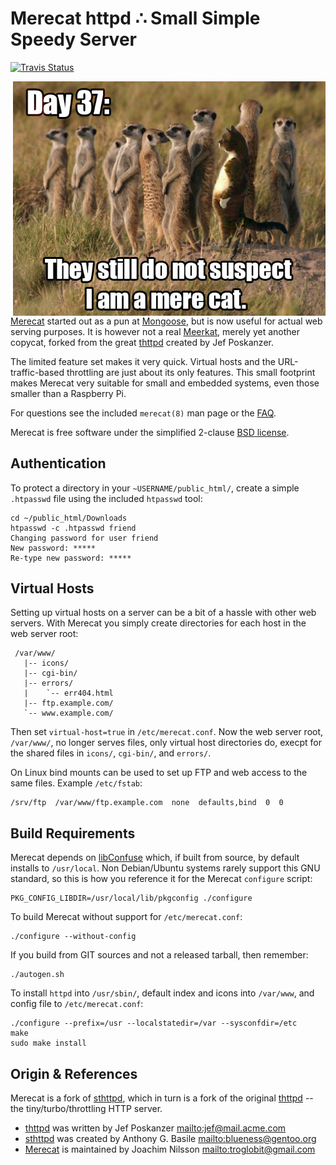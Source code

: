 Merecat httpd ∴ Small Simple Speedy Server
==========================================
[![Travis Status][]][Travis]

<img align="right" width="500" src="www/img/merecat.jpg">

[Merecat][] started out as a pun at [Mongoose][], but is now useful for
actual web serving purposes.  It is however not a real [Meerkat][],
merely yet another copycat, forked from the great [thttpd][] created by
Jef&nbsp;Poskanzer.

The limited feature set makes it very quick.  Virtual hosts and the
URL-traffic-based throttling are just about its only features.  This
small footprint makes Merecat very suitable for small and embedded
systems, even those smaller than a Raspberry Pi.

For questions see the included `merecat(8)` man page or the [FAQ][].

Merecat is free software under the simplified 2-clause [BSD license][license].


Authentication
--------------

To protect a directory in your `~USERNAME/public_html/`, create a simple
`.htpasswd` file using the included `htpasswd` tool:

    cd ~/public_html/Downloads
    htpasswd -c .htpasswd friend
	Changing password for user friend
    New password: *****
    Re-type new password: *****


Virtual Hosts
-------------

Setting up virtual hosts on a server can be a bit of a hassle with other
web servers.  With Merecat you simply create directories for each host
in the web server root:

     /var/www/
       |-- icons/
       |-- cgi-bin/
       |-- errors/
       |    `-- err404.html
       |-- ftp.example.com/
       `-- www.example.com/

Then set `virtual-host=true` in `/etc/merecat.conf`.  Now the web server
root, `/var/www/`, no longer serves files, only virtual host directories
do, execpt for the shared files in `icons/`, `cgi-bin/`, and `errors/`.

On Linux bind mounts can be used to set up FTP and web access to the
same files. Example `/etc/fstab`:

    /srv/ftp  /var/www/ftp.example.com  none  defaults,bind  0  0


Build Requirements
------------------

Merecat depends on [libConfuse](https://github.com/martinh/libconfuse/)
which, if built from source, by default installs to `/usr/local`.  Non
Debian/Ubuntu systems rarely support this GNU standard, so this is how
you reference it for the Merecat `configure` script:

    PKG_CONFIG_LIBDIR=/usr/local/lib/pkgconfig ./configure

To build Merecat without support for `/etc/merecat.conf`:

    ./configure --without-config

If you build from GIT sources and not a released tarball, then remember:

    ./autogen.sh

To install `httpd` into `/usr/sbin/`, default index and icons into
`/var/www`, and config file to `/etc/merecat.conf`:

    ./configure --prefix=/usr --localstatedir=/var --sysconfdir=/etc
    make
    sudo make install


Origin & References
-------------------

Merecat is a fork of [sthttpd][], which in turn is a fork of the
original [thttpd][] -- the tiny/turbo/throttling HTTP server.

* [thttpd][] was written by Jef Poskanzer <mailto:jef@mail.acme.com>
* [sthttpd][] was created by Anthony G. Basile <mailto:blueness@gentoo.org>
* [Merecat][] is maintained by Joachim Nilsson <mailto:troglobit@gmail.com>

[Merecat]:       http://merecat.troglobit.com
[Meerkat]:       https://en.wikipedia.org/wiki/Meerkat
[license]:       https://github.com/troglobit/merecat/blob/master/LICENSE
[Mongoose]:      https://github.com/cesanta/mongoose
[FAQ]:           http://halplant.com:2001/server/thttpd_FAQ.html
[thttpd]:        http://www.acme.com/software/thttpd/
[sthttpd]:       https://github.com/blueness/sthttpd/
[Travis]:        https://travis-ci.org/troglobit/merecat
[Travis Status]: https://travis-ci.org/troglobit/merecat.png?branch=master

